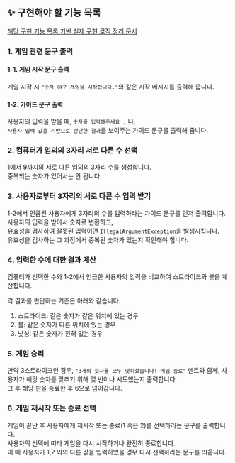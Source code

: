 ## ✨ 구현해야 할 기능 목록

[해당 구현 기능 목록 기반 실제 구현 로직 정리 문서](https://github.com/ssook1222/java-baseball-6/blob/ssook1222/docs/implement_class.md)

### 1. 게임 관련 문구 출력

#### 1-1. 게임 시작 문구 출력
게임 시작 시 `"숫자 야구 게임을 시작합니다."`와 같은 시작 메시지를 출력해 줍니다.

#### 1-2. 가이드 문구 출력
사용자의 입력을 받을 때, `숫자를 입력해주세요 :` 나,         
`사용자 입력 값을 기반으로 판단한 결과`를 보여주는 가이드 문구를 출력해 줍니다.

### 2. 컴퓨터가 임의의 3자리 서로 다른 수 선택
1에서 9까지의 서로 다른 임의의 3자리 수를 생성합니다.                       
중복되는 숫자가 있어서는 안 됩니다.      

### 3. 사용자로부터 3자리의 서로 다른 수 입력 받기
1-2에서 언급된 사용자에게 3자리의 수를 입력하라는 가이드 문구를 먼저 출력합니다.                       
사용자의 입력을 받아서 숫자로 변환하고,       
유효성을 검사하여 잘못된 입력이면 `IllegalArgumentException`을 발생시킵니다.              
유효성을 검사하는 그 과정에서 중복된 숫자가 있는지 확인해야 합니다.           

### 4. 입력한 수에 대한 결과 계산
컴퓨터가 선택한 수와 1-2에서 언급한 사용자의 입력을 비교하여 스트라이크와 볼을 계산합니다.                

각 결과를 판단하는 기준은 아래와 같습니다.               

1. 스트라이크: 같은 숫자가 같은 위치에 있는 경우
2. 볼: 같은 숫자가 다른 위치에 있는 경우
3. 낫싱: 같은 숫자가 전혀 없는 경우

### 5. 게임 승리
만약 3스트라이크인 경우, `"3개의 숫자를 모두 맞히셨습니다! 게임 종료"` 멘트와 함께,
사용자가 해당 숫자를 맞추기 위해 몇 번이나 시도했는지 출력합니다.      
그 후 해당 판을 종료한 후 6으로 넘어갑니다.              

### 6. 게임 재시작 또는 종료 선택      
게임이 끝난 후 사용자에게 재시작 또는 종료(1 혹은 2)를 선택하라는 문구를 출력합니다.         
사용자의 선택에 따라 게임을 다시 시작하거나 완전히 종료합니다.   
이 때 사용자가 1,2 외의 다른 값을 입력하였을 경우 다시 선택하라는 문구를 띄웁니다.                  
